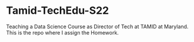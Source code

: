 # Tamid-TechEdu-S22
Teaching a Data Science Course as Director of Tech at TAMID at Maryland. This is the repo where I assign the Homework.
